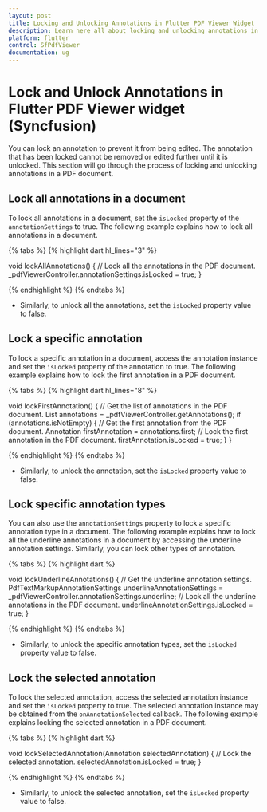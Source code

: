 ```yaml
---
layout: post
title: Locking and Unlocking Annotations in Flutter PDF Viewer Widget | Syncfusion
description: Learn here all about locking and unlocking annotations in PDF documents using the Syncfusion<sup>&reg;</sup> Flutter PDF Viewer (SfPdfViewer) widget and more.
platform: flutter
control: SfPdfViewer
documentation: ug
---
```


# Lock and Unlock Annotations in Flutter PDF Viewer widget (Syncfusion)

You can lock an annotation to prevent it from being edited. The annotation that has been locked cannot be removed or edited further until it is unlocked. This section will go through the process of locking and unlocking annotations in a PDF document.

## Lock all annotations in a document

To lock all annotations in a document, set the `isLocked` property of the `annotationSettings` to true. The following example explains how to lock all annotations in a document.

{% tabs %}
{% highlight dart hl_lines="3" %}

void lockAllAnnotations() {
  // Lock all the annotations in the PDF document.
  _pdfViewerController.annotationSettings.isLocked = true;
}

{% endhighlight %}
{% endtabs %}

* Similarly, to unlock all the annotations, set the `isLocked` property value to false.

## Lock a specific annotation

To lock a specific annotation in a document, access the annotation instance and set the `isLocked` property of the annotation to true. The following example explains how to lock the first annotation in a PDF document.

{% tabs %}
{% highlight dart hl_lines="8" %}

void lockFirstAnnotation() {
  // Get the list of annotations in the PDF document.
  List<Annotation> annotations = _pdfViewerController.getAnnotations();
  if (annotations.isNotEmpty) {
    // Get the first annotation from the PDF document.
    Annotation firstAnnotation = annotations.first;
    // Lock the first annotation in the PDF document.
    firstAnnotation.isLocked = true;
  }
}

{% endhighlight %}
{% endtabs %}

* Similarly, to unlock the annotation, set the `isLocked` property value to false.

## Lock specific annotation types

You can also use the `annotationSettings` property to lock a specific annotation type in a document. The following example explains how to lock all the underline annotations in a document by accessing the underline annotation settings. Similarly, you can lock other types of annotation.

{% tabs %}
{% highlight dart %}

void lockUnderlineAnnotations() {
  // Get the underline annotation settings.
  PdfTextMarkupAnnotationSettings underlineAnnotationSettings =
      _pdfViewerController.annotationSettings.underline;
  // Lock all the underline annotations in the PDF document.
  underlineAnnotationSettings.isLocked = true;
}

{% endhighlight %}
{% endtabs %}

* Similarly, to unlock the specific annotation types, set the `isLocked` property value to false.

## Lock the selected annotation

To lock the selected annotation, access the selected annotation instance and set the `isLocked` property to true. The selected annotation instance may be obtained from the `onAnnotationSelected` callback. The following example explains locking the selected annotation in a PDF document.

{% tabs %}
{% highlight dart %}

void lockSelectedAnnotation(Annotation selectedAnnotation) {
  // Lock the selected annotation.
  selectedAnnotation.isLocked = true;
}

{% endhighlight %}
{% endtabs %}

* Similarly, to unlock the selected annotation, set the `isLocked` property value to false.
